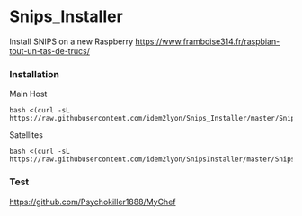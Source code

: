 # Snips_Installer
Install SNIPS on a new Raspberry
https://www.framboise314.fr/raspbian-tout-un-tas-de-trucs/


### Installation
Main Host
```
bash <(curl -sL https://raw.githubusercontent.com/idem2lyon/Snips_Installer/master/Snips_host.sh)
```

Satellites
```
bash <(curl -sL https://raw.githubusercontent.com/idem2lyon/SnipsInstaller/master/Snips_sat.sh)
```

### Test
https://github.com/Psychokiller1888/MyChef
